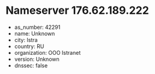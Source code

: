 # Nameserver 176.62.189.222

* as_number: 42291
* name: Unknown
* city: Istra
* country: RU
* organization: OOO Istranet
* version: Unknown
* dnssec: false
